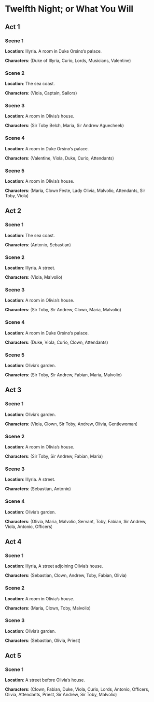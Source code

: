 Twelfth Night; or What You Will
====

## Act 1

### Scene 1

**Location**: Illyria. A room in Duke Orsino’s palace.

**Characters**: (Duke of Illyria, Curio, Lords, Musicians, Valentine)

### Scene 2

**Location**: The sea coast.

**Characters**: (Viola, Captain, Sailors)

### Scene 3

**Location**: A room in Olivia’s house.

**Characters**: (Sir Toby Belch, Maria, Sir Andrew Aguecheek)

### Scene 4

**Location**: A room in Duke Orsino’s palace.

**Characters**: (Valentine, Viola, Duke, Curio, Attendants)

### Scene 5

**Location**: A room in Olivia’s house.

**Characters**: (Maria, Clown Feste, Lady Olivia, Malvolio, Attendants, Sir Toby, Viola)

## Act 2

### Scene 1

**Location**: The sea coast.

**Characters**: (Antonio, Sebastian)

### Scene 2

**Location**: Illyria. A street.

**Characters**: (Viola, Malvolio)

### Scene 3

**Location**: A room in Olivia’s house.

**Characters**: (Sir Toby, Sir Andrew, Clown, Maria, Malvolio)

### Scene 4

**Location**: A room in Duke Orsino’s palace.

**Characters**: (Duke, Viola, Curio, Clown, Attendants)

### Scene 5

**Location**: Olivia’s garden.

**Characters**: (Sir Toby, Sir Andrew, Fabian, Maria, Malvolio)

## Act 3

### Scene 1

**Location**: Olivia’s garden.

**Characters**: (Viola, Clown, Sir Toby, Andrew, Olivia, Gentlewoman)

### Scene 2

**Location**: A room in Olivia’s house.

**Characters**: (Sir Toby, Sir Andrew, Fabian, Maria)

### Scene 3

**Location**: Illyria. A street.

**Characters**: (Sebastian, Antonio)

### Scene 4

**Location**: Olivia’s garden.

**Characters**: (Olivia, Maria, Malvolio, Servant, Toby, Fabian, Sir Andrew, Viola, Antonio, Officers)

## Act 4

### Scene 1

**Location**: Illyria, A street adjoining Olivia’s house.

**Characters**: (Sebastian, Clown, Andrew, Toby, Fabian, Olivia)

### Scene 2

**Location**: A room in Olivia’s house.

**Characters**: (Maria, Clown, Toby, Malvolio)

### Scene 3

**Location**: Olivia’s garden.

**Characters**: (Sebastian, Olivia, Priest)

## Act 5

### Scene 1

**Location**: A street before Olivia’s house.

**Characters**: (Clown, Fabian, Duke, Viola, Curio, Lords, Antonio, Officers, Olivia, Attendants, Priest, Sir Andrew, Sir Toby, Malvolio)
